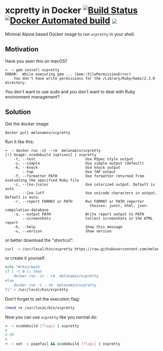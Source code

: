 # xcpretty in Docker [![Build Status](https://travis-ci.com/melonamin/xcpretty.svg?branch=master)](https://travis-ci.com/melonamin/xcpretty) [![Docker Automated build](https://img.shields.io/docker/automated/jrottenberg/ffmpeg.svg)](https://hub.docker.com/r/melonamin/xcpretty/) [![](https://images.microbadger.com/badges/image/melonamin/xcpretty.svg)](https://microbadger.com/images/melonamin/xcpretty "Get your own image badge on microbadger.com")

Minimal Alpine based Docker image to run `xcpretty` in your shell.

## Motivation

Have you seen this on macOS?

```shell
➜  ~ gem install xcpretty
ERROR:  While executing gem ... (Gem::FilePermissionError)
    You don't have write permissions for the /Library/Ruby/Gems/2.3.0 directory.
```

You don't want to use sudo and you don't want to deal with Ruby environment management? 

## Solution

Get the docker image:

```shell
docker pull melonamin/xcpretty
```

Run it like this:

```shell
➜  ~ docker run -it --rm  melonamin/xcpretty
[!] Usage: xcodebuild [options] | xcpretty
    -t, --test                       Use RSpec style output
    -s, --simple                     Use simple output (default)
    -k, --knock                      Use knock output
        --tap                        Use TAP output
    -f, --formatter PATH             Use formatter returned from evaluating the specified Ruby file
    -c, --[no-]color                 Use colorized output. Default is auto
        --[no-]utf                   Use unicode characters in output. Default is auto.
    -r, --report FORMAT or PATH      Run FORMAT or PATH reporter
                                       Choices: junit, html, json-compilation-database
    -o, --output PATH                Write report output to PATH
        --screenshots                Collect screenshots in the HTML report
    -h, --help                       Show this message
    -v, --version                    Show version
```

or better download the "shortcut":

```bash 
curl -o /usr/local/bin/xcpretty https://raw.githubusercontent.com/melonamin/xcpretty/master/xcpretty
```

or create it yourself:

```bash
echo "#/bin/bash
if [ -t 0 ]; then
    docker run -it --rm  melonamin/xcpretty
else
    docker run -i --rm  melonamin/xcpretty
fi" > /usr/local/bin/xcpretty
```

Don't forget to set the execution flag:

```bash
chmod +x /usr/local/bin/xcpretty
```

Now you can use `xcpretty` like you normal do:
```bash
➜  ~ xcodebuild [flags] | xcpretty
#
# OR
# 
➜  ~ set -o pipefail && xcodebuild [flags] | xcpretty
```
